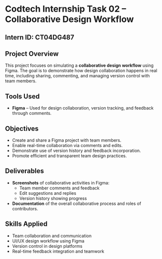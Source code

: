 # Codtech Internship Task 02 – Collaborative Design Workflow

## Intern ID: CT04DG487

## Project Overview
This project focuses on simulating a **collaborative design workflow** using Figma. The goal is to demonstrate how design collaboration happens in real time, including sharing, commenting, and managing version control with team members.

## Tools Used
- **Figma** – Used for design collaboration, version tracking, and feedback through comments.

## Objectives
- Create and share a Figma project with team members.
- Enable real-time collaboration via comments and edits.
- Demonstrate use of version history and feedback incorporation.
- Promote efficient and transparent team design practices.

## Deliverables
- **Screenshots** of collaborative activities in Figma:
  - Team member comments and feedback
  - Edit suggestions and replies
  - Version history showing progress
- **Documentation** of the overall collaborative process and roles of contributors.

## Skills Applied
- Team collaboration and communication
- UI/UX design workflow using Figma
- Version control in design platforms
- Real-time feedback integration and teamwork

